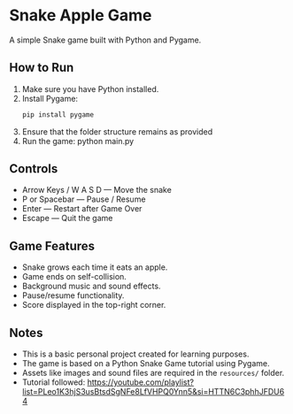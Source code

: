# Snake Apple Game

A simple Snake game built with Python and Pygame.

## How to Run

1. Make sure you have Python installed.
2. Install Pygame:
   ```bash
   pip install pygame
3. Ensure that the folder structure remains as provided
5. Run the game:
   python main.py


## Controls

- Arrow Keys / W A S D — Move the snake
- P or Spacebar — Pause / Resume
- Enter — Restart after Game Over
- Escape — Quit the game


## Game Features

- Snake grows each time it eats an apple.
- Game ends on self-collision.
- Background music and sound effects.
- Pause/resume functionality.
- Score displayed in the top-right corner.


## Notes

- This is a basic personal project created for learning purposes.
- The game is based on a Python Snake Game tutorial using Pygame.
- Assets like images and sound files are required in the `resources/` folder.
- Tutorial followed: https://youtube.com/playlist?list=PLeo1K3hjS3usBtsdSgNFe8LfVHPQ0Ynn5&si=HTTN6C3phhJFDU64
